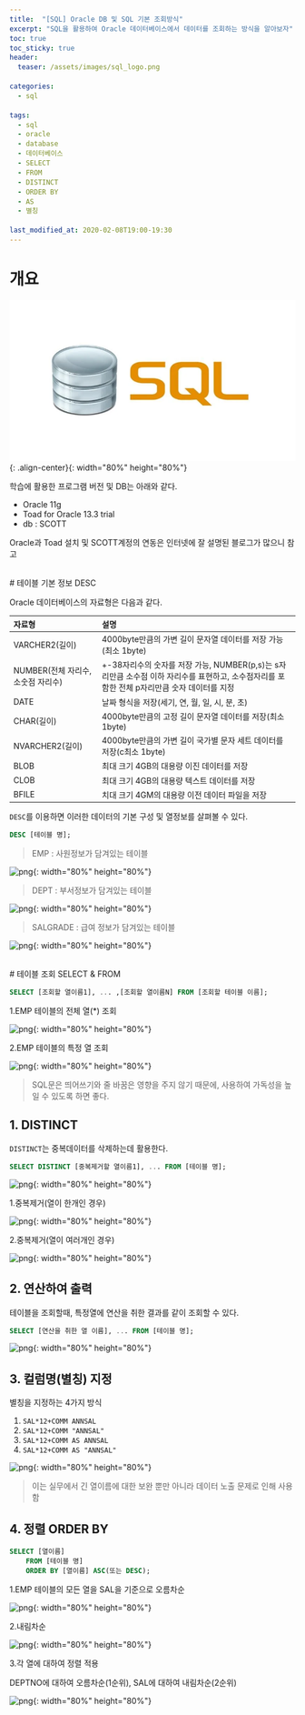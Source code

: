 ```yaml
---
title:  "[SQL] Oracle DB 및 SQL 기본 조회방식"
excerpt: "SQL을 활용하여 Oracle 데이터베이스에서 데이터를 조회하는 방식을 알아보자"
toc: true
toc_sticky: true
header:
  teaser: /assets/images/sql_logo.png

categories:
  - sql

tags:
  - sql
  - oracle
  - database
  - 데이터베이스
  - SELECT
  - FROM
  - DISTINCT
  - ORDER BY
  - AS
  - 별칭

last_modified_at: 2020-02-08T19:00-19:30
---
```


# 개요  

![png](/assets/images/sql_logo.png){: .align-center}{: width="80%" height="80%"} 

학습에 활용한 프로그램 버전 및 DB는 아래와 같다.  

- Oracle 11g  
- Toad for Oracle 13.3 trial  
- db : SCOTT  

Oracle과 Toad 설치 및 SCOTT계정의 연동은 인터넷에 잘 설명된 블로그가 많으니 참고  

  
<br/>
# 테이블 기본 정보 DESC  


Oracle 데이터베이스의 자료형은 다음과 같다.  

| 자료형 | 설명 |
|:---|:---|
| VARCHER2(길이) | 4000byte만큼의 가변 길이 문자열 데이터를 저장 가능(최소 1byte) |
| NUMBER(전체 자리수, 소숫점 자리수) | +-38자리수의 숫자를 저장 가능, NUMBER(p,s)는 s자리만큼 소수점 이하 자리수를 표현하고, 소수점자리를 포함한 전체 p자리만큼 숫자 데이터를 지정 |
| DATE | 날짜 형식을 저장(세기, 연, 월, 일, 시, 분, 초) |
| CHAR(길이) | 4000byte만큼의 고정 길이 문자열 데이터를 저장(최소 1byte) |
| NVARCHER2(길이) | 4000byte만큼의 가변 길이 국가별 문자 세트 데이터를 저장(c최소 1byte) |
| BLOB | 최대 크기 4GB의 대용량 이진 데이터를 저장 |
| CLOB | 최대 크기 4GB의 대용량 텍스트 데이터를 저장 |
| BFILE | 치대 크기 4GM의 대용량 이전 데이터 파일을 저장 |  


`DESC`를 이용하면 이러한 데이터의 기본 구성 및 열정보를 살펴볼 수 있다.  

```sql
DESC [테이블 명];
```

> EMP : 사원정보가 담겨있는 테이블  

![png](/assets/images/sql/1/desc1.PNG){: width="80%" height="80%"}

> DEPT : 부서정보가 담겨있는 테이블  

![png](/assets/images/sql/1/desc2.PNG){: width="80%" height="80%"}  

> SALGRADE : 급여 정보가 담겨있는 테이블  

![png](/assets/images/sql/1/desc33.PNG){: width="80%" height="80%"}  

  
<br/>
# 테이블 조회 SELECT & FROM  

```sql
SELECT [조회할 열이름1], ... ,[조회할 열이름N] FROM [조회할 테이블 이름];
```

1.EMP 테이블의 전체 열(*) 조회  

![png](/assets/images/sql/1/select1.PNG){: width="80%" height="80%"}  

2.EMP 테이블의 특정 열 조회  

![png](/assets/images/sql/1/select2.PNG){: width="80%" height="80%"}  


> SQL문은 띄어쓰기와 줄 바꿈은 영향을 주지 않기 때문에, 사용하여 가독성을 높일 수 있도록 하면 좋다.  

  
## 1. DISTINCT  

`DISTINCT`는 중복데이터를 삭제하는데 활용한다.  

```sql
SELECT DISTINCT [중복제거할 열이름1], ... FROM [테이블 명];
```

![png](/assets/images/sql/1/distinct1.PNG){: width="80%" height="80%"}  

1.중복제거(열이 한개인 경우)  

![png](/assets/images/sql/1/distinct2.PNG){: width="80%" height="80%"}  

2.중복제거(열이 여러개인 경우)  

![png](/assets/images/sql/1/distinct3.PNG){: width="80%" height="80%"}  

  
## 2. 연산하여 출력  

테이블을 조회할때, 특정열에 연산을 취한 결과를 같이 조회할 수 있다.  

```sql
SELECT [연산을 취한 열 이름], ... FROM [테이블 명];
```

![png](/assets/images/sql/1/cal1.PNG){: width="80%" height="80%"}  

  
## 3. 컬럼명(별칭) 지정  

별칭을 지정하는 4가지 방식  

1. `SAL*12+COMM ANNSAL`
2. `SAL*12+COMM "ANNSAL"`
3. `SAL*12+COMM AS ANNSAL`
4. `SAL*12+COMM AS "ANNSAL"`


![png](/assets/images/sql/1/colname1.PNG){: width="80%" height="80%"}  

> 이는 실무에서 긴 열이름에 대한 보완 뿐만 아니라 데이터 노출 문제로 인해 사용함  

  
## 4. 정렬 ORDER BY  

```sql
SELECT [열이름]
	FROM [테이블 명]
    ORDER BY [열이름] ASC(또는 DESC);
```

1.EMP 테이블의 모든 열을 SAL을 기준으로 오름차순  

![png](/assets/images/sql/1/order1.PNG){: width="80%" height="80%"}  

2.내림차순  

![png](/assets/images/sql/1/order2.PNG){: width="80%" height="80%"}  

3.각 열에 대하여 정렬 적용  

DEPTNO에 대하여 오름차순(1순위), SAL에 대하여 내림차순(2순위)  

![png](/assets/images/sql/1/order3.PNG){: width="80%" height="80%"}  